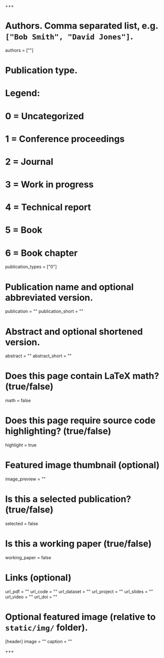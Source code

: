 +++

# Authors. Comma separated list, e.g. `["Bob Smith", "David Jones"]`.
authors = [""]

# Publication type.
# Legend:
# 0 = Uncategorized
# 1 = Conference proceedings
# 2 = Journal
# 3 = Work in progress
# 4 = Technical report
# 5 = Book
# 6 = Book chapter
publication_types = ["0"]

# Publication name and optional abbreviated version.
publication = ""
publication_short = ""

# Abstract and optional shortened version.
abstract = ""
abstract_short = ""

# Does this page contain LaTeX math? (true/false)
math = false

# Does this page require source code highlighting? (true/false)
highlight = true

# Featured image thumbnail (optional)
image_preview = ""

# Is this a selected publication? (true/false)
selected = false

# Is this a working paper (true/false)
working_paper = false

# Links (optional)
url_pdf = ""
url_code = ""
url_dataset = ""
url_project = ""
url_slides = ""
url_video = ""
url_doi = ""

# Optional featured image (relative to `static/img/` folder).
[header]
image = ""
caption = ""

+++
